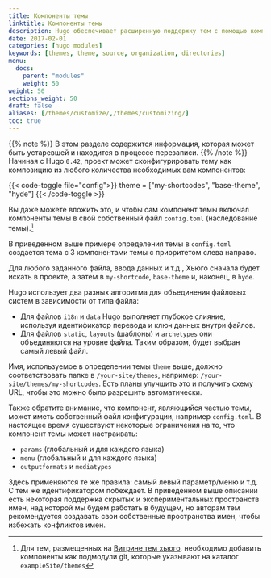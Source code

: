 ```yaml
---
title: Компоненты темы
linktitle: Компоненты темы
description: Hugo обеспечивает расширенную поддержку тем с помощью компонентов темы.
date: 2017-02-01
categories: [hugo modules]
keywords: [themes, theme, source, organization, directories]
menu:
  docs:
    parent: "modules"
    weight: 50
weight: 50
sections_weight: 50
draft: false
aliases: [/themes/customize/,/themes/customizing/]
toc: true
---
```


{{% note %}}
В этом разделе содержится информация, которая может быть устаревшей и находится в процессе перезаписи.
{{% /note %}}
Начиная с Hugo `0.42`, проект может сконфигурировать тему как композицию из любого количества необходимых вам компонентов:

{{< code-toggle file="config">}}
theme = ["my-shortcodes", "base-theme", "hyde"]
{{< /code-toggle >}}

Вы даже можете вложить это, и чтобы сам компонент темы включал компоненты темы в свой собственный файл `config.toml` (наследование темы).[^1]

В приведенном выше примере определения темы в `config.toml` создается тема с 3 компонентами темы с приоритетом слева направо.

Для любого заданного файла, ввода данных и т.д., Хьюго сначала будет искать в проекте, а затем в `my-shortcode`, `base-theme` и, наконец, в `hyde`.

Hugo использует два разных алгоритма для объединения файловых систем в зависимости от типа файла:

* Для файлов `i18n` и `data` Hugo выполняет глубокое слияние, используя идентификатор перевода и ключ данных внутри файлов.
* Для файлов `static`, `layouts` (шаблоны) и `archetypes` они объединяются на уровне файла. Таким образом, будет выбран самый левый файл.

Имя, используемое в определении темы `theme` выше, должно соответствовать папке в `/your-site/themes`, например: `/your-site/themes/my-shortcodes`. Есть планы улучшить это и получить схему URL, чтобы это можно было разрешить автоматически.

Также обратите внимание, что компонент, являющийся частью темы, может иметь собственный файл конфигурации, например `config.toml`. В настоящее время существуют некоторые ограничения на то, что компонент темы может настраивать:

* `params` (глобальный и для каждого языка)
* `menu` (глобальный и для каждого языка)
* `outputformats` и `mediatypes`

Здесь применяются те же правила: самый левый параметр/меню и т.д. С тем же идентификатором побеждает. В приведенном выше описании есть некоторая поддержка скрытых и экспериментальных пространств имен, над которой мы будем работать в будущем, но авторам тем рекомендуется создавать свои собственные пространства имен, чтобы избежать конфликтов имен.

[^1]: Для тем, размещенных на [Витрине тем хьюго](https://themes.gohugo.io/), необходимо добавить компоненты как подмодули git, которые указывают на каталог `exampleSite/themes`
